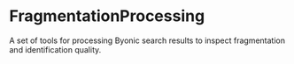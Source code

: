 # FragmentationProcessing
A set of tools for processing Byonic search results to inspect fragmentation and identification quality.
